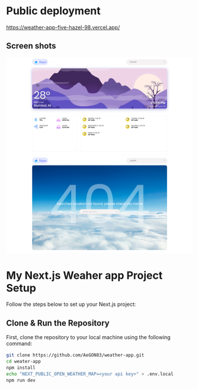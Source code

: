 # Public deployment

https://weather-app-five-hazel-98.vercel.app/

## Screen shots

![ss 1](./public/ss1.png)
![ss 2](./public/ss2.png)

# My Next.js Weaher app Project Setup

Follow the steps below to set up your Next.js project:

## Clone & Run the Repository

First, clone the repository to your local machine using the following command:

```bash
git clone https://github.com/AeGON83/weather-app.git
cd weater-app
npm install
echo "NEXT_PUBLIC_OPEN_WEATHER_MAP=<your api key>" > .env.local
npm run dev
```
